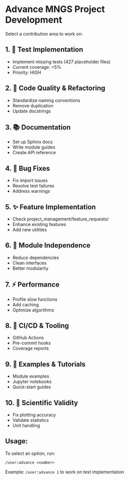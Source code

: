 <!-- ---
!-- Timestamp: 2025-05-30 00:45:00
!-- Author: Claude
!-- File: .claude/commands/advance.md
!-- --- -->

# Advance MNGS Project Development

Select a contribution area to work on:

## 1. 🧪 Test Implementation
   - Implement missing tests (427 placeholder files)
   - Current coverage: <5%
   - Priority: HIGH

## 2. 🔧 Code Quality & Refactoring
   - Standardize naming conventions
   - Remove duplication
   - Update docstrings

## 3. 📚 Documentation
   - Set up Sphinx docs
   - Write module guides
   - Create API reference

## 4. 🐛 Bug Fixes
   - Fix import issues
   - Resolve test failures
   - Address warnings

## 5. ✨ Feature Implementation
   - Check project_management/feature_requests/
   - Enhance existing features
   - Add new utilities

## 6. 🔌 Module Independence
   - Reduce dependencies
   - Clean interfaces
   - Better modularity

## 7. ⚡ Performance
   - Profile slow functions
   - Add caching
   - Optimize algorithms

## 8. 🔄 CI/CD & Tooling
   - GitHub Actions
   - Pre-commit hooks
   - Coverage reports

## 9. 📖 Examples & Tutorials
   - Module examples
   - Jupyter notebooks
   - Quick-start guides

## 10. 🔬 Scientific Validity
   - Fix plotting accuracy
   - Validate statistics
   - Unit handling

## Usage:
To select an option, run:
```
/user:advance <number>
```

Example: `/user:advance 1` to work on test implementation

<!-- EOF -->